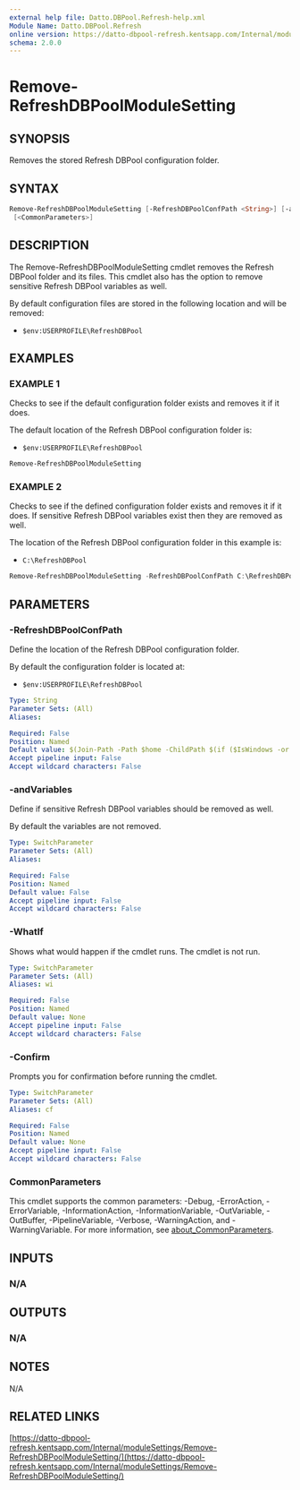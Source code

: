 ```yaml
---
external help file: Datto.DBPool.Refresh-help.xml
Module Name: Datto.DBPool.Refresh
online version: https://datto-dbpool-refresh.kentsapp.com/Internal/moduleSettings/Remove-RefreshDBPoolModuleSetting/
schema: 2.0.0
---
```


# Remove-RefreshDBPoolModuleSetting

## SYNOPSIS

Removes the stored Refresh DBPool configuration folder.

## SYNTAX

```PowerShell
Remove-RefreshDBPoolModuleSetting [-RefreshDBPoolConfPath <String>] [-andVariables] [-WhatIf] [-Confirm]
 [<CommonParameters>]
```

## DESCRIPTION

The Remove-RefreshDBPoolModuleSetting cmdlet removes the Refresh DBPool folder and its files.
This cmdlet also has the option to remove sensitive Refresh DBPool variables as well.

By default configuration files are stored in the following location and will be removed:

- `$env:USERPROFILE\RefreshDBPool`

## EXAMPLES

### EXAMPLE 1

Checks to see if the default configuration folder exists and removes it if it does.

The default location of the Refresh DBPool configuration folder is:

- `$env:USERPROFILE\RefreshDBPool`

```PowerShell
Remove-RefreshDBPoolModuleSetting
```

### EXAMPLE 2

Checks to see if the defined configuration folder exists and removes it if it does.
If sensitive Refresh DBPool variables exist then they are removed as well.

The location of the Refresh DBPool configuration folder in this example is:

- `C:\RefreshDBPool`

```PowerShell
Remove-RefreshDBPoolModuleSetting -RefreshDBPoolConfPath C:\RefreshDBPool -andVariables
```

## PARAMETERS

### -RefreshDBPoolConfPath

Define the location of the Refresh DBPool configuration folder.

By default the configuration folder is located at:

- `$env:USERPROFILE\RefreshDBPool`

```yaml
Type: String
Parameter Sets: (All)
Aliases:

Required: False
Position: Named
Default value: $(Join-Path -Path $home -ChildPath $(if ($IsWindows -or $PSEdition -eq 'Desktop'){"RefreshDBPool"}else{".RefreshDBPool"}) )
Accept pipeline input: False
Accept wildcard characters: False
```

### -andVariables

Define if sensitive Refresh DBPool variables should be removed as well.

By default the variables are not removed.

```yaml
Type: SwitchParameter
Parameter Sets: (All)
Aliases:

Required: False
Position: Named
Default value: False
Accept pipeline input: False
Accept wildcard characters: False
```

### -WhatIf

Shows what would happen if the cmdlet runs.
The cmdlet is not run.

```yaml
Type: SwitchParameter
Parameter Sets: (All)
Aliases: wi

Required: False
Position: Named
Default value: None
Accept pipeline input: False
Accept wildcard characters: False
```

### -Confirm

Prompts you for confirmation before running the cmdlet.

```yaml
Type: SwitchParameter
Parameter Sets: (All)
Aliases: cf

Required: False
Position: Named
Default value: None
Accept pipeline input: False
Accept wildcard characters: False
```

### CommonParameters

This cmdlet supports the common parameters: -Debug, -ErrorAction, -ErrorVariable, -InformationAction, -InformationVariable, -OutVariable, -OutBuffer, -PipelineVariable, -Verbose, -WarningAction, and -WarningVariable. For more information, see [about_CommonParameters](http://go.microsoft.com/fwlink/?LinkID=113216).

## INPUTS

### N/A

## OUTPUTS

### N/A

## NOTES

N/A

## RELATED LINKS

[https://datto-dbpool-refresh.kentsapp.com/Internal/moduleSettings/Remove-RefreshDBPoolModuleSetting/](https://datto-dbpool-refresh.kentsapp.com/Internal/moduleSettings/Remove-RefreshDBPoolModuleSetting/)
